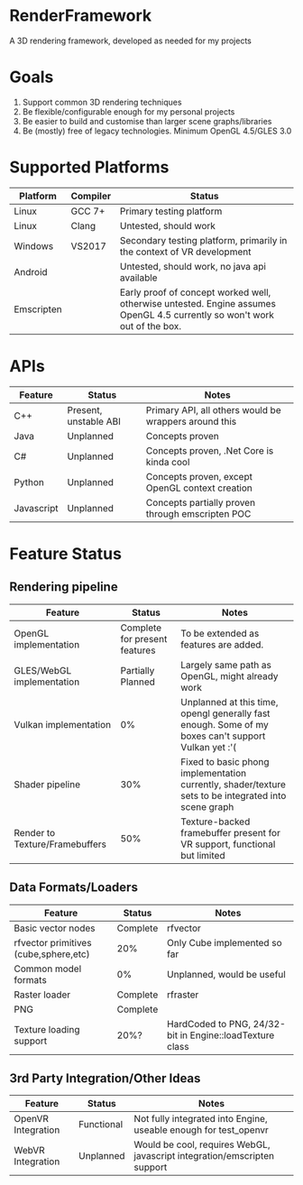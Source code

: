 # RenderFramework
A 3D rendering framework, developed as needed for my projects

# Goals
1. Support common 3D rendering techniques
2. Be flexible/configurable enough for my personal projects
3. Be easier to build and customise than larger scene graphs/libraries
4. Be (mostly) free of legacy technologies. Minimum OpenGL 4.5/GLES 3.0

# Supported Platforms
Platform|Compiler|Status
---|---|---
Linux|GCC 7+|Primary testing platform
Linux|Clang|Untested, should work
Windows|VS2017|Secondary testing platform, primarily in the context of VR development
Android||Untested, should work, no java api available
Emscripten||Early proof of concept worked well, otherwise untested. Engine assumes OpenGL 4.5 currently so won't work out of the box.

# APIs
Feature|Status|Notes
---|---|---
C++|Present, unstable ABI|Primary API, all others would be wrappers around this
Java|Unplanned|Concepts proven
C#|Unplanned|Concepts proven, .Net Core is kinda cool
Python|Unplanned|Concepts proven, except OpenGL context creation
Javascript|Unplanned|Concepts partially proven through emscripten POC

# Feature Status
## Rendering pipeline
Feature|Status|Notes
---|---|---
OpenGL implementation|Complete for present features|To be extended as features are added.
GLES/WebGL implementation|Partially Planned|Largely same path as OpenGL, might already work
Vulkan implementation |0%|Unplanned at this time, opengl generally fast enough. Some of my boxes can't support Vulkan yet :'(
Shader pipeline|30%|Fixed to basic phong implementation currently, shader/texture sets to be integrated into scene graph
Render to Texture/Framebuffers|50%|Texture-backed framebuffer present for VR support, functional but limited

## Data Formats/Loaders
Feature|Status|Notes
---|---|---
Basic vector nodes|Complete|rfvector
rfvector primitives (cube,sphere,etc)|20%|Only Cube implemented so far
Common model formats|0%|Unplanned, would be useful
Raster loader|Complete|rfraster
PNG|Complete|
Texture loading support|20%?|HardCoded to PNG, 24/32-bit in Engine::loadTexture class

## 3rd Party Integration/Other Ideas
Feature|Status|Notes
---|---|---
OpenVR Integration|Functional|Not fully integrated into Engine, useable enough for test_openvr
WebVR Integration|Unplanned|Would be cool, requires WebGL, javascript integration/emscripten support

